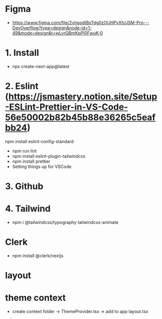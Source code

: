 # Figma

- https://www.figma.com/file/2vtjgodtBxTdg0zOUHPvXh/JSM-Pro---DevOverflow?type=design&node-id=1-49&mode=design&t=wLvrQBmKpPl0FwuK-0

# 1. Install

- npx create-next-app@latest

# 2. Eslint (https://jsmastery.notion.site/Setup-ESLint-Prettier-in-VS-Code-56e50002b82b45b88e36265c5eafbb24)

npm install eslint-config-standard

- npm run lint
- npm install eslint-plugin-tailwindcss
- npm install prettier
- Setting things up for VSCode

# 3. Github

# 4. Tailwind

- npm i @tailwindcss/typography tailwindcss-animate

# Clerk

- npm install @clerk/nextjs

# layout

# theme context

- create context folder -> ThemeProvider.tsx -> add to app layout.tsx
